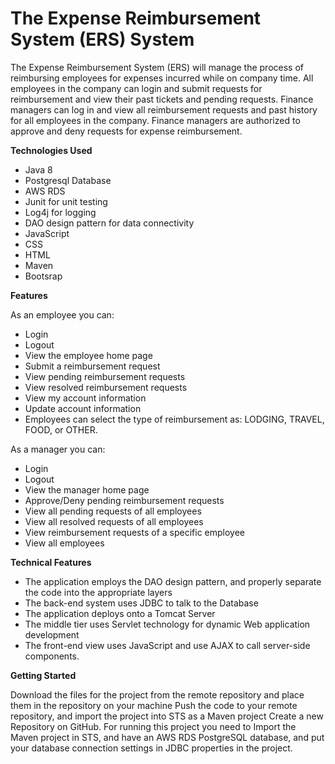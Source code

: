 # The Expense Reimbursement System (ERS) System
The Expense Reimbursement System (ERS) will manage the process of reimbursing employees for expenses incurred while on company time. All employees in the company can login and submit requests for reimbursement and view their past tickets and pending requests. Finance managers can log in and view all reimbursement requests and past history for all employees in the company. Finance managers are authorized to approve and deny requests for expense reimbursement.

**Technologies Used**
* Java 8
* Postgresql Database
* AWS RDS
* Junit for unit testing
* Log4j for logging
* DAO design pattern for data connectivity
* JavaScript
* CSS
* HTML
* Maven
* Bootsrap

**Features**

As an employee you can:

-   Login
-   Logout
-   View the employee home page
-   Submit a reimbursement request
-   View pending reimbursement requests
-   View resolved reimbursement requests
-   View my account information
-   Update account information
-   Employees can select the type of reimbursement as: LODGING, TRAVEL, FOOD, or OTHER.

As a manager you can:

-   Login
-   Logout
-   View the manager home page
-   Approve/Deny pending reimbursement requests
-   View all pending requests of all employees
-   View all resolved requests of all employees
-   View reimbursement requests of a specific employee
-   View all employees

**Technical Features**

-   The application employs the DAO design pattern, and properly separate the code into the appropriate layers
-   The back-end system uses JDBC to talk to the Database
-   The application deploys onto a Tomcat Server
-   The middle tier uses Servlet technology for dynamic Web application development
-   The front-end view uses JavaScript and use AJAX to call server-side components.

**Getting Started**

Download the files for the project from the remote repository and place them in the repository on your machine
Push the code to your remote repository, and import the project into STS as a Maven project
Create a new Repository on GitHub. For running this project you need to Import the Maven project in STS, and have an AWS RDS PostgreSQL database, and put your database connection settings in JDBC properties in the project.
